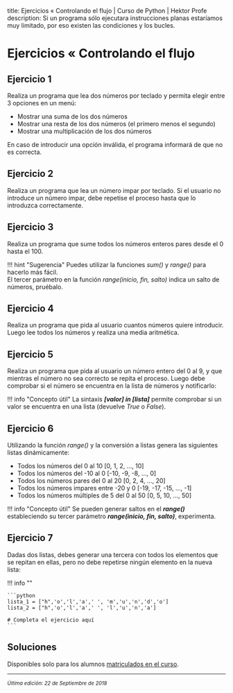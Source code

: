 title: Ejercicios « Controlando el flujo | Curso de Python | Hektor Profe
description: Si un programa sólo ejecutara instrucciones planas estaríamos muy limitado, por eso existen las condiciones y los bucles.

# Ejercicios « Controlando el flujo

## Ejercicio 1

Realiza un programa que lea dos números por teclado y permita elegir entre 3 opciones en un menú:

* Mostrar una suma de los dos números
* Mostrar una resta de los dos números (el primero menos el segundo)
* Mostrar una multiplicación de los dos números

En caso de introducir una opción inválida, el programa informará de que no es correcta.

## Ejercicio 2

Realiza un programa que lea un número impar por teclado. Si el usuario no introduce un número impar, debe repetise el proceso hasta que lo introduzca correctamente.

## Ejercicio 3

Realiza un programa que sume todos los números enteros pares desde el 0 hasta el 100.

!!! hint "Sugerencia"
    Puedes utilizar la funciones *sum()* y *range()* para hacerlo más fácil.<br>
    El tercer parámetro en la función *range(inicio, fin, salto)* indica un salto de números, pruébalo.

## Ejercicio 4

Realiza un programa que pida al usuario cuantos números quiere introducir. Luego lee todos los números y realiza una media aritmética.

## Ejercicio 5

Realiza un programa que pida al usuario un número entero del 0 al 9, y que mientras el número no sea correcto se repita el proceso. Luego debe comprobar si el número se encuentra en la lista de números y notificarlo:

!!! info "Concepto útil"
    La sintaxis _**[valor] in [lista]**_ permite comprobar si un valor se encuentra en una lista (devuelve *True* o *False*).


## Ejercicio 6

Utilizando la función *range()* y la conversión a listas genera las siguientes listas dinámicamente:

* Todos los números del 0 al 10 [0, 1, 2, ..., 10]
* Todos los números del -10 al 0 [-10, -9, -8, ..., 0]
* Todos los números pares del 0 al 20 [0, 2, 4, ..., 20]
* Todos los números impares entre -20 y 0 [-19, -17, -15, ..., -1]
* Todos los números múltiples de 5 del 0 al 50 [0, 5, 10, ..., 50]

!!! info "Concepto útil"
    Se pueden generar saltos en el _**range()**_ estableciendo su tercer parámetro  _**range(inicio, fin, salto)**_, experimenta.


## Ejercicio 7

Dadas dos listas, debes generar una tercera con todos los elementos que se repitan en ellas, pero no debe repetirse ningún elemento en la nueva lista:

!!! info "" 
    
    ```python
    lista_1 = ["h",'o','l','a',' ', 'm','u','n','d','o']
    lista_2 = ["h",'o','l','a',' ', 'l','u','n','a']

    # Completa el ejercicio aquí
    ```

## Soluciones

Disponibles solo para los alumnos <u>[matriculados en el curso](https://www.hektorprofe.net/cupon/python)</u>.

___
<small class="edited"><i>Última edición: 22 de Septiembre de 2018</i></small>